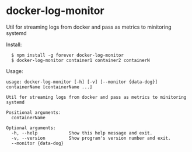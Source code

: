 # docker-log-monitor
Util for streaming logs from docker and pass as metrics to minitoring systemd

Install:

```
  $ npm install -g forever docker-log-monitor
  $ docker-log-monitor container1 container2 containerN
```

Usage:

```
usage: docker-log-monitor [-h] [-v] [--monitor {data-dog}] containerName [containerName ...]

Util for streaming logs from docker and pass as metrics to minitoring systemd

Positional arguments:
  containerName

Optional arguments:
  -h, --help            Show this help message and exit.
  -v, --version         Show program's version number and exit.
  --monitor {data-dog}
```
